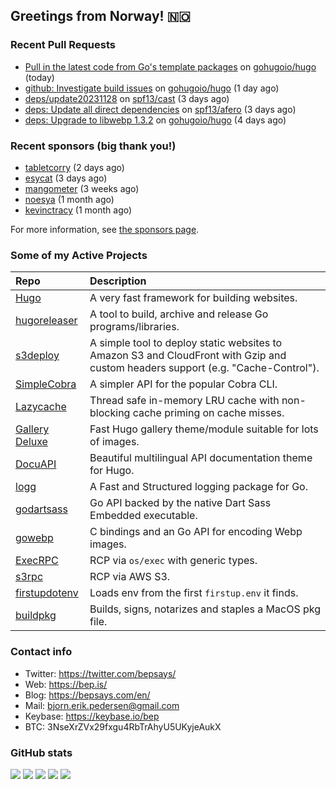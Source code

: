 ## Greetings from Norway! 🇳🇴

### Recent Pull Requests

- [Pull in the latest code from Go&#39;s template packages](https://github.com/gohugoio/hugo/pull/11771) on [gohugoio/hugo](https://github.com/gohugoio/hugo) (today)
- [github: Investigate build issues](https://github.com/gohugoio/hugo/pull/11769) on [gohugoio/hugo](https://github.com/gohugoio/hugo) (1 day ago)
- [deps/update20231128](https://github.com/spf13/cast/pull/205) on [spf13/cast](https://github.com/spf13/cast) (3 days ago)
- [deps: Update all direct dependencies](https://github.com/spf13/afero/pull/410) on [spf13/afero](https://github.com/spf13/afero) (3 days ago)
- [deps: Upgrade to libwebp 1.3.2](https://github.com/gohugoio/hugo/pull/11750) on [gohugoio/hugo](https://github.com/gohugoio/hugo) (4 days ago)

### Recent sponsors (big thank you!)

- [tabletcorry](https://github.com/tabletcorry) (2 days ago)
- [esycat](https://github.com/esycat) (3 days ago)
- [mangometer](https://github.com/mangometer) (3 weeks ago)
- [noesya](https://github.com/noesya) (1 month ago)
- [kevinctracy](https://github.com/kevinctracy) (1 month ago)

For more information, see [the sponsors page](https://github.com/sponsors/bep/).

### Some of my Active Projects

| Repo  | Description |
| :---------------------------------------- | :------------------------------------------- |
| [Hugo](https://github.com/gohugoio/hugo)|A very fast framework for building websites. |
| [hugoreleaser](https://github.com/gohugoio/hugoreleaser)| A tool to build, archive and release Go programs/libraries.  |
| [s3deploy](https://github.com/bep/s3deploy)| A simple tool to deploy static websites to Amazon S3 and CloudFront with Gzip and custom headers support (e.g. "Cache-Control").|
| [SimpleCobra](https://github.com/bep/simplecobra)|A simpler API for the popular Cobra CLI.|
| [Lazycache](https://github.com/bep/lazycache)| Thread safe in-memory LRU cache with non-blocking cache priming on cache misses.  |
| [Gallery Deluxe](https://github.com/bep/gallerydeluxe)|Fast Hugo gallery theme/module suitable for lots of images.  |
| [DocuAPI](https://github.com/bep/docuapi)| Beautiful multilingual API documentation theme for Hugo.  |
| [logg](https://github.com/bep/logg)| A Fast and Structured logging package for Go.  |
| [godartsass](https://github.com/bep/godartsass)| Go API backed by the native Dart Sass Embedded executable. |
| [gowebp](https://github.com/bep/gowebp)|C bindings and an Go API for encoding Webp images. |
| [ExecRPC](https://github.com/bep/execrpc)|RCP via `os/exec` with generic types.  |
| [s3rpc](https://github.com/bep/s3rpc)|RCP via AWS S3.|
| [firstupdotenv](https://github.com/bep/firstupdotenv)|Loads env from the first `firstup.env` it finds. |
| [buildpkg](https://github.com/bep/buildpkg)| Builds, signs, notarizes and staples a MacOS pkg file. |

### Contact info
- Twitter: https://twitter.com/bepsays/
- Web: https://bep.is/
- Blog: https://bepsays.com/en/
- Mail: bjorn.erik.pedersen@gmail.com
- Keybase: https://keybase.io/bep
- BTC: 3NseXrZVx29fxgu4RbTrAhyU5UKyjeAukX


### GitHub stats

![](https://github-profile-summary-cards.vercel.app/api/cards/profile-details?username=bep&theme=github)
![](https://github-profile-summary-cards.vercel.app/api/cards/repos-per-language?username=bep&theme=github)
![](https://github-profile-summary-cards.vercel.app/api/cards/most-commit-language?username=bep&theme=github)
![](https://github-profile-summary-cards.vercel.app/api/cards/stats?username=bep&theme=github)
![](https://github-profile-summary-cards.vercel.app/api/cards/productive-time?username=bep&theme=github)
